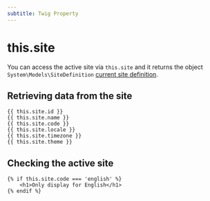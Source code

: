 ```yaml
---
subtitle: Twig Property
---
```

# this.site

You can access the active site via `this.site` and it returns the object `System\Models\SiteDefinition` [current site definition](../../cms/resources/multisite.md).

## Retrieving data from the site

```twig
{{ this.site.id }}
{{ this.site.name }}
{{ this.site.code }}
{{ this.site.locale }}
{{ this.site.timezone }}
{{ this.site.theme }}
```

## Checking the active site

```twig
{% if this.site.code === 'english' %}
    <h1>Only display for English</h1>
{% endif %}
```
